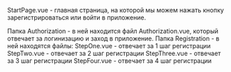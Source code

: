 StartPage.vue - главная страница, на которой мы можем нажать кнопку зарегистрироваться или войти в приложение.

Папка Authorization - в ней находится файл Authorization.vue, который отвечает за логинизацию и заход в приложение. 
Папка Registration - в ней находятся файлы:
  StepOne.vue - отвечает за 1 шаг регистрации
  StepTwo.vue - отвечает за 2 шаг регистрации
  StepThree.vue - отвечает за 3 шаг регистрации
  StepFour.vue - отвечает за 4 шаг регистрации
